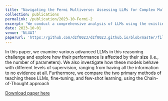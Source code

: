 ```yaml
---
title: "Navigating the Fermi Multiverse: Assessing LLMs for Complex Multi-hop Queries"
collection: publications
permalink: /publication/2023-10-Fermi-2
excerpt: 'We conduct a comprehensive analysis of LLMs using the existing Fermi reasoning challenge, a task that combines different aspects of reasoning into a single question-answering format, requiring deeper levels of reasoning'
date: 2023-10-01
venue: 'NL4AI'
paperurl: 'https://github.com/dzf0023/dzf0023.github.io/blob/master/files/Fermi_Universe.pdf'
---
```

In this paper, we examine various advanced LLMs in this reasoning challenge and explore how their performance is affected by their size (i.e., the number of parameters). We also investigate how these models behave with different levels of supervision, ranging from having all the information to no evidence at all. Furthermore, we compare the two primary methods of teaching these LLMs, fine-tuning, and few-shot learning, using the Chain-of-Thought approach

[Download paper here](chrome-extension://efaidnbmnnnibpcajpcglclefindmkaj/https://ceur-ws.org/Vol-3551/paper9.pdf)
